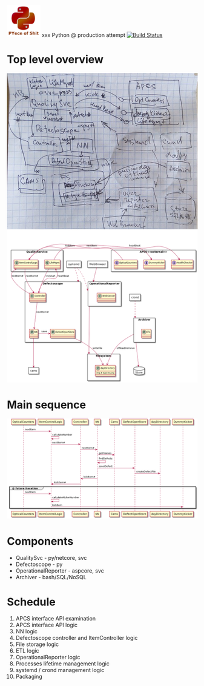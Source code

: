 <img src="PYece-of-Shit.png" width="88"/> xxx
Python @ production attempt
[![Build Status](https://travis-ci.org/gvaduha/pyautomata.svg?branch=master)](https://travis-ci.org//gvaduha/pyautomata)
# Top level overview
![top level architecture overview](toparch.jpg)
![top level architecture overview](toparch-plantuml.png)
# Main sequence
![main sequence](mainseq-plantuml.png)
# Components
* QualitySvc - py/netcore, svc
* Defectoscope - py
* OperationalReporter - aspcore, svc
* Archiver - bash/SQL/NoSQL
# Schedule
1. APCS interface API examination
2. APCS interface API logic
3. NN logic
4. Defectoscope controller and ItemController  logic
5. File storage logic
6. ETL logic
7. OperationalReporter logic
8. Processes lifetime management logic
9. systemd / crond management logic
10. Packaging
